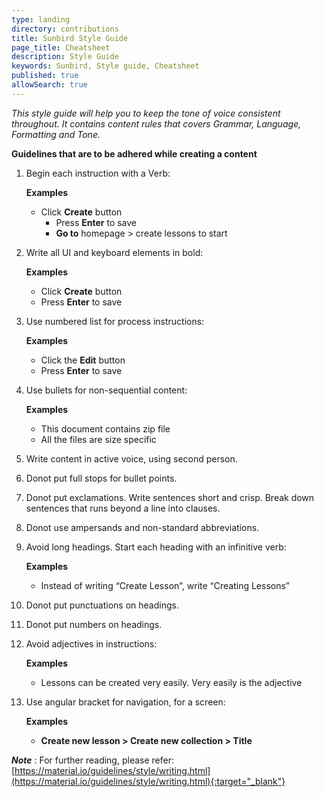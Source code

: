 ```yaml
---
type: landing
directory: contributions
title: Sunbird Style Guide
page_title: Cheatsheet
description: Style Guide
keywords: Sunbird, Style guide, Cheatsheet
published: true
allowSearch: true
---
```



*This style guide will help you to keep the tone of voice consistent throughout. It contains content rules that covers Grammar, Language, Formatting and Tone.*

**Guidelines that are to be adhered while creating a content**

1. Begin each instruction with a Verb: <br />

	  **Examples**
	 
	 - Click **Create** button
     	 - Press **Enter** to save
     	 - **Go to** homepage > create lessons to start

2. Write all UI and keyboard elements in bold:<br />

      **Examples**
      
	  - Click **Create** button
	  - Press **Enter** to save 

3. Use numbered list for process instructions:<br />

      **Examples**
      
	  - Click the **Edit** button
	  - Press **Enter** to save 


4. Use bullets for non-sequential content:<br />

      **Examples**
      
	  - This document contains zip file
	  - All the files are size specific

5. Write content in active voice, using second person.

6. Donot put full stops for bullet points.

7. Donot put exclamations. Write sentences short and crisp. Break down sentences that runs beyond a line into clauses.

8. Donot use ampersands and non-standard abbreviations.

9. Avoid long headings. Start each heading with an infinitive verb:<br />

      **Examples**
      
	  - Instead of writing “Create Lesson”, write “Creating Lessons”

10. Donot put punctuations on headings.

11. Donot put numbers on headings.

12. Avoid adjectives in instructions:<br />

      **Examples**
      
	  - Lessons can be created very easily. Very easily is the adjective


13. Use angular bracket for navigation, for a screen:<br />

      **Examples**
      
	  - **Create new lesson > Create new collection > Title**
	  

***Note*** : For further reading, please refer: [https://material.io/guidelines/style/writing.html](https://material.io/guidelines/style/writing.html){:target="_blank"}

